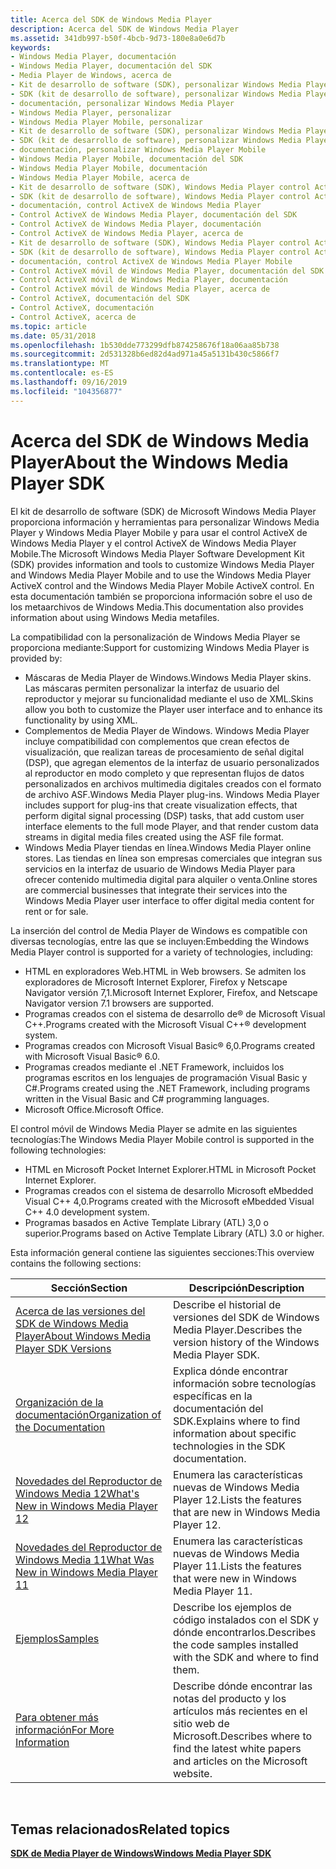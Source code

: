 ```yaml
---
title: Acerca del SDK de Windows Media Player
description: Acerca del SDK de Windows Media Player
ms.assetid: 341db997-b50f-4bcb-9d73-180e8a0e6d7b
keywords:
- Windows Media Player, documentación
- Windows Media Player, documentación del SDK
- Media Player de Windows, acerca de
- Kit de desarrollo de software (SDK), personalizar Windows Media Player
- SDK (kit de desarrollo de software), personalizar Windows Media Player
- documentación, personalizar Windows Media Player
- Windows Media Player, personalizar
- Windows Media Player Mobile, personalizar
- Kit de desarrollo de software (SDK), personalizar Windows Media Player Mobile
- SDK (kit de desarrollo de software), personalizar Windows Media Player Mobile
- documentación, personalizar Windows Media Player Mobile
- Windows Media Player Mobile, documentación del SDK
- Windows Media Player Mobile, documentación
- Windows Media Player Mobile, acerca de
- Kit de desarrollo de software (SDK), Windows Media Player control ActiveX
- SDK (kit de desarrollo de software), Windows Media Player control ActiveX
- documentación, control ActiveX de Windows Media Player
- Control ActiveX de Windows Media Player, documentación del SDK
- Control ActiveX de Windows Media Player, documentación
- Control ActiveX de Windows Media Player, acerca de
- Kit de desarrollo de software (SDK), Windows Media Player control ActiveX para dispositivos móviles
- SDK (kit de desarrollo de software), Windows Media Player control ActiveX para dispositivos móviles
- documentación, control ActiveX de Windows Media Player Mobile
- Control ActiveX móvil de Windows Media Player, documentación del SDK
- Control ActiveX móvil de Windows Media Player, documentación
- Control ActiveX móvil de Windows Media Player, acerca de
- Control ActiveX, documentación del SDK
- Control ActiveX, documentación
- Control ActiveX, acerca de
ms.topic: article
ms.date: 05/31/2018
ms.openlocfilehash: 1b530dde773299dfb874258676f18a06aa85b738
ms.sourcegitcommit: 2d531328b6ed82d4ad971a45a5131b430c5866f7
ms.translationtype: MT
ms.contentlocale: es-ES
ms.lasthandoff: 09/16/2019
ms.locfileid: "104356877"
---
```

# <a name="about-the-windows-media-player-sdk"></a><span data-ttu-id="e61dd-132">Acerca del SDK de Windows Media Player</span><span class="sxs-lookup"><span data-stu-id="e61dd-132">About the Windows Media Player SDK</span></span>

<span data-ttu-id="e61dd-133">El kit de desarrollo de software (SDK) de Microsoft Windows Media Player proporciona información y herramientas para personalizar Windows Media Player y Windows Media Player Mobile y para usar el control ActiveX de Windows Media Player y el control ActiveX de Windows Media Player Mobile.</span><span class="sxs-lookup"><span data-stu-id="e61dd-133">The Microsoft Windows Media Player Software Development Kit (SDK) provides information and tools to customize Windows Media Player and Windows Media Player Mobile and to use the Windows Media Player ActiveX control and the Windows Media Player Mobile ActiveX control.</span></span> <span data-ttu-id="e61dd-134">En esta documentación también se proporciona información sobre el uso de los metaarchivos de Windows Media.</span><span class="sxs-lookup"><span data-stu-id="e61dd-134">This documentation also provides information about using Windows Media metafiles.</span></span>

<span data-ttu-id="e61dd-135">La compatibilidad con la personalización de Windows Media Player se proporciona mediante:</span><span class="sxs-lookup"><span data-stu-id="e61dd-135">Support for customizing Windows Media Player is provided by:</span></span>

-   <span data-ttu-id="e61dd-136">Máscaras de Media Player de Windows.</span><span class="sxs-lookup"><span data-stu-id="e61dd-136">Windows Media Player skins.</span></span> <span data-ttu-id="e61dd-137">Las máscaras permiten personalizar la interfaz de usuario del reproductor y mejorar su funcionalidad mediante el uso de XML.</span><span class="sxs-lookup"><span data-stu-id="e61dd-137">Skins allow you both to customize the Player user interface and to enhance its functionality by using XML.</span></span>
-   <span data-ttu-id="e61dd-138">Complementos de Media Player de Windows. Windows Media Player incluye compatibilidad con complementos que crean efectos de visualización, que realizan tareas de procesamiento de señal digital (DSP), que agregan elementos de la interfaz de usuario personalizados al reproductor en modo completo y que representan flujos de datos personalizados en archivos multimedia digitales creados con el formato de archivo ASF.</span><span class="sxs-lookup"><span data-stu-id="e61dd-138">Windows Media Player plug-ins. Windows Media Player includes support for plug-ins that create visualization effects, that perform digital signal processing (DSP) tasks, that add custom user interface elements to the full mode Player, and that render custom data streams in digital media files created using the ASF file format.</span></span>
-   <span data-ttu-id="e61dd-139">Windows Media Player tiendas en línea.</span><span class="sxs-lookup"><span data-stu-id="e61dd-139">Windows Media Player online stores.</span></span> <span data-ttu-id="e61dd-140">Las tiendas en línea son empresas comerciales que integran sus servicios en la interfaz de usuario de Windows Media Player para ofrecer contenido multimedia digital para alquiler o venta.</span><span class="sxs-lookup"><span data-stu-id="e61dd-140">Online stores are commercial businesses that integrate their services into the Windows Media Player user interface to offer digital media content for rent or for sale.</span></span>

<span data-ttu-id="e61dd-141">La inserción del control de Media Player de Windows es compatible con diversas tecnologías, entre las que se incluyen:</span><span class="sxs-lookup"><span data-stu-id="e61dd-141">Embedding the Windows Media Player control is supported for a variety of technologies, including:</span></span>

-   <span data-ttu-id="e61dd-142">HTML en exploradores Web.</span><span class="sxs-lookup"><span data-stu-id="e61dd-142">HTML in Web browsers.</span></span> <span data-ttu-id="e61dd-143">Se admiten los exploradores de Microsoft Internet Explorer, Firefox y Netscape Navigator versión 7,1.</span><span class="sxs-lookup"><span data-stu-id="e61dd-143">Microsoft Internet Explorer, Firefox, and Netscape Navigator version 7.1 browsers are supported.</span></span>
-   <span data-ttu-id="e61dd-144">Programas creados con el sistema de desarrollo de® de Microsoft Visual C++.</span><span class="sxs-lookup"><span data-stu-id="e61dd-144">Programs created with the Microsoft Visual C++® development system.</span></span>
-   <span data-ttu-id="e61dd-145">Programas creados con Microsoft Visual Basic® 6,0.</span><span class="sxs-lookup"><span data-stu-id="e61dd-145">Programs created with Microsoft Visual Basic® 6.0.</span></span>
-   <span data-ttu-id="e61dd-146">Programas creados mediante el .NET Framework, incluidos los programas escritos en los lenguajes de programación Visual Basic y C#.</span><span class="sxs-lookup"><span data-stu-id="e61dd-146">Programs created using the .NET Framework, including programs written in the Visual Basic and C# programming languages.</span></span>
-   <span data-ttu-id="e61dd-147">Microsoft Office.</span><span class="sxs-lookup"><span data-stu-id="e61dd-147">Microsoft Office.</span></span>

<span data-ttu-id="e61dd-148">El control móvil de Windows Media Player se admite en las siguientes tecnologías:</span><span class="sxs-lookup"><span data-stu-id="e61dd-148">The Windows Media Player Mobile control is supported in the following technologies:</span></span>

-   <span data-ttu-id="e61dd-149">HTML en Microsoft Pocket Internet Explorer.</span><span class="sxs-lookup"><span data-stu-id="e61dd-149">HTML in Microsoft Pocket Internet Explorer.</span></span>
-   <span data-ttu-id="e61dd-150">Programas creados con el sistema de desarrollo Microsoft eMbedded Visual C++ 4,0.</span><span class="sxs-lookup"><span data-stu-id="e61dd-150">Programs created with the Microsoft eMbedded Visual C++ 4.0 development system.</span></span>
-   <span data-ttu-id="e61dd-151">Programas basados en Active Template Library (ATL) 3,0 o superior.</span><span class="sxs-lookup"><span data-stu-id="e61dd-151">Programs based on Active Template Library (ATL) 3.0 or higher.</span></span>

<span data-ttu-id="e61dd-152">Esta información general contiene las siguientes secciones:</span><span class="sxs-lookup"><span data-stu-id="e61dd-152">This overview contains the following sections:</span></span>



| <span data-ttu-id="e61dd-153">Sección</span><span class="sxs-lookup"><span data-stu-id="e61dd-153">Section</span></span>                                                                                | <span data-ttu-id="e61dd-154">Descripción</span><span class="sxs-lookup"><span data-stu-id="e61dd-154">Description</span></span>                                                                              |
|----------------------------------------------------------------------------------------|------------------------------------------------------------------------------------------|
| [<span data-ttu-id="e61dd-155">Acerca de las versiones del SDK de Windows Media Player</span><span class="sxs-lookup"><span data-stu-id="e61dd-155">About Windows Media Player SDK Versions</span></span>](about-windows-media-player-sdk-versions.md) | <span data-ttu-id="e61dd-156">Describe el historial de versiones del SDK de Windows Media Player.</span><span class="sxs-lookup"><span data-stu-id="e61dd-156">Describes the version history of the Windows Media Player SDK.</span></span>                           |
| [<span data-ttu-id="e61dd-157">Organización de la documentación</span><span class="sxs-lookup"><span data-stu-id="e61dd-157">Organization of the Documentation</span></span>](organization-of-the-documentation.md)             | <span data-ttu-id="e61dd-158">Explica dónde encontrar información sobre tecnologías específicas en la documentación del SDK.</span><span class="sxs-lookup"><span data-stu-id="e61dd-158">Explains where to find information about specific technologies in the SDK documentation.</span></span> |
| [<span data-ttu-id="e61dd-159">Novedades del Reproductor de Windows Media 12</span><span class="sxs-lookup"><span data-stu-id="e61dd-159">What's New in Windows Media Player 12</span></span>](what-s-new-in-windows-media-player-12.md)     | <span data-ttu-id="e61dd-160">Enumera las características nuevas de Windows Media Player 12.</span><span class="sxs-lookup"><span data-stu-id="e61dd-160">Lists the features that are new in Windows Media Player 12.</span></span>                              |
| [<span data-ttu-id="e61dd-161">Novedades del Reproductor de Windows Media 11</span><span class="sxs-lookup"><span data-stu-id="e61dd-161">What Was New in Windows Media Player 11</span></span>](what-was-new-in-windows-media-player-11.md) | <span data-ttu-id="e61dd-162">Enumera las características nuevas de Windows Media Player 11.</span><span class="sxs-lookup"><span data-stu-id="e61dd-162">Lists the features that were new in Windows Media Player 11.</span></span>                             |
| [<span data-ttu-id="e61dd-163">Ejemplos</span><span class="sxs-lookup"><span data-stu-id="e61dd-163">Samples</span></span>](samples.md)                                                                 | <span data-ttu-id="e61dd-164">Describe los ejemplos de código instalados con el SDK y dónde encontrarlos.</span><span class="sxs-lookup"><span data-stu-id="e61dd-164">Describes the code samples installed with the SDK and where to find them.</span></span>                |
| [<span data-ttu-id="e61dd-165">Para obtener más información</span><span class="sxs-lookup"><span data-stu-id="e61dd-165">For More Information</span></span>](for-more-information.md)                                       | <span data-ttu-id="e61dd-166">Describe dónde encontrar las notas del producto y los artículos más recientes en el sitio web de Microsoft.</span><span class="sxs-lookup"><span data-stu-id="e61dd-166">Describes where to find the latest white papers and articles on the Microsoft website.</span></span>   |



 

## <a name="related-topics"></a><span data-ttu-id="e61dd-167">Temas relacionados</span><span class="sxs-lookup"><span data-stu-id="e61dd-167">Related topics</span></span>

<dl> <dt>

[<span data-ttu-id="e61dd-168">**SDK de Media Player de Windows**</span><span class="sxs-lookup"><span data-stu-id="e61dd-168">**Windows Media Player SDK**</span></span>](windows-media-player-sdk.md)
</dt> </dl>

 

 




